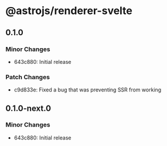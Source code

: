 # @astrojs/renderer-svelte

## 0.1.0

### Minor Changes

- 643c880: Initial release

### Patch Changes

- c9d833e: Fixed a bug that was preventing SSR from working

## 0.1.0-next.0

### Minor Changes

- 643c880: Initial release
